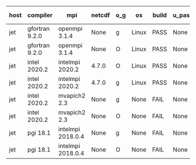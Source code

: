 

| host     | compiler                              | mpi                      | netcdf        | o_g        | os       | build       | u_pass          | u_fail          | s_pass            | s_fail            | e_pass             | e_fail             | nuopc_pass       | nuopc_fail       | artifacts link          |
|----------|---------------------------------------|--------------------------|---------------|------------|----------|-------------|-----------------|-----------------|-------------------|-------------------|--------------------|--------------------|------------------|------------------|-------------------------|
| jet | gfortran 9.2.0 | openmpi 3.1.4  | None  | g | Linux | PASS | None | None | None | None | None | None | None | None | <a href="https://github.com/esmf-org/esmf-test-artifacts/tree/4724fa2ff9144ec6fe957b0af04557352317d789/develop/gfortran/9.2.0/g/openmpi/3.1.4" target="_blank">4724fa2</a> | 
| jet | gfortran 9.2.0 | openmpi 3.1.4  | None  | O | Linux | PASS | None | None | None | None | None | None | None | None | <a href="https://github.com/esmf-org/esmf-test-artifacts/tree/e01173d4cce97a9ad06de65d607f18b36c6bcb83/develop/gfortran/9.2.0/O/openmpi/3.1.4" target="_blank">e01173d</a> | 
| jet | intel 2020.2 | intelmpi 2020.2  | 4.7.0  | O | Linux | PASS | None | None | None | None | None | None | None | None | <a href="https://github.com/esmf-org/esmf-test-artifacts/tree/2922078e6cd6df696a0efd27702446a67dbbcfba/develop/intel/2020.2/O/intelmpi/2020.2" target="_blank">2922078</a> | 
| jet | intel 2020.2 | intelmpi 2020.2  | 4.7.0  | g | Linux | PASS | None | None | None | None | None | None | None | None | <a href="https://github.com/esmf-org/esmf-test-artifacts/tree/1b4de1367a57140ada4a03c578862ad4a7d0d8d1/develop/intel/2020.2/g/intelmpi/2020.2" target="_blank">1b4de13</a> | 
| jet | intel 2020.2 | mvapich2 2.3  | None  | g | None | FAIL | None | None | None | None | None | None | None | None | <a href="https://github.com/esmf-org/esmf-test-artifacts/tree/5342f330c15d790948c00b594ecc4e983373ec21/develop/intel/2020.2/g/mvapich2/2.3" target="_blank">5342f33</a> | 
| jet | intel 2020.2 | mvapich2 2.3  | None  | O | None | FAIL | None | None | None | None | None | None | None | None | <a href="https://github.com/esmf-org/esmf-test-artifacts/tree/cc2fa9c5f3f82f8d7e599e7bd230fa18769546fc/develop/intel/2020.2/O/mvapich2/2.3" target="_blank">cc2fa9c</a> | 
| jet | pgi 18.1 | intelmpi 2018.0.4  | None  | g | None | FAIL | None | None | None | None | None | None | None | None | <a href="https://github.com/esmf-org/esmf-test-artifacts/tree/58f367c8f7cd5a373f22d383b1bdd7ab7b9bfe22/develop/pgi/18.1/g/intelmpi/2018.0.4" target="_blank">58f367c</a> | 
| jet | pgi 18.1 | intelmpi 2018.0.4  | None  | O | None | FAIL | None | None | None | None | None | None | None | None | <a href="https://github.com/esmf-org/esmf-test-artifacts/tree/160939bb3e87e7542aaa661a2b2376c3d654aaaf/develop/pgi/18.1/O/intelmpi/2018.0.4" target="_blank">160939b</a> | 
